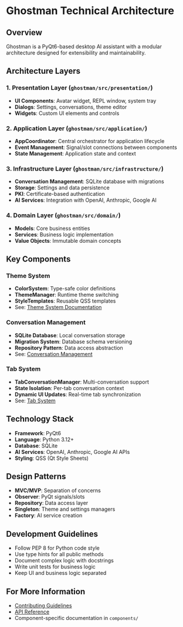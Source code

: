# Ghostman Technical Architecture

## Overview
Ghostman is a PyQt6-based desktop AI assistant with a modular architecture designed for extensibility and maintainability.

## Architecture Layers

### 1. Presentation Layer (`ghostman/src/presentation/`)
- **UI Components**: Avatar widget, REPL window, system tray
- **Dialogs**: Settings, conversations, theme editor
- **Widgets**: Custom UI elements and controls

### 2. Application Layer (`ghostman/src/application/`)
- **AppCoordinator**: Central orchestrator for application lifecycle
- **Event Management**: Signal/slot connections between components
- **State Management**: Application state and context

### 3. Infrastructure Layer (`ghostman/src/infrastructure/`)
- **Conversation Management**: SQLite database with migrations
- **Storage**: Settings and data persistence
- **PKI**: Certificate-based authentication
- **AI Services**: Integration with OpenAI, Anthropic, Google AI

### 4. Domain Layer (`ghostman/src/domain/`)
- **Models**: Core business entities
- **Services**: Business logic implementation
- **Value Objects**: Immutable domain concepts

## Key Components

### Theme System
- **ColorSystem**: Type-safe color definitions
- **ThemeManager**: Runtime theme switching
- **StyleTemplates**: Reusable QSS templates
- See: [Theme System Documentation](components/theme-system.md)

### Conversation Management
- **SQLite Database**: Local conversation storage
- **Migration System**: Database schema versioning
- **Repository Pattern**: Data access abstraction
- See: [Conversation Management](components/conversation-management.md)

### Tab System
- **TabConversationManager**: Multi-conversation support
- **State Isolation**: Per-tab conversation context
- **Dynamic UI Updates**: Real-time tab synchronization
- See: [Tab System](components/tab-system.md)

## Technology Stack
- **Framework**: PyQt6
- **Language**: Python 3.12+
- **Database**: SQLite
- **AI Services**: OpenAI, Anthropic, Google AI APIs
- **Styling**: QSS (Qt Style Sheets)

## Design Patterns
- **MVC/MVP**: Separation of concerns
- **Observer**: PyQt signals/slots
- **Repository**: Data access layer
- **Singleton**: Theme and settings managers
- **Factory**: AI service creation

## Development Guidelines
- Follow PEP 8 for Python code style
- Use type hints for all public methods
- Document complex logic with docstrings
- Write unit tests for business logic
- Keep UI and business logic separated

## For More Information
- [Contributing Guidelines](../CONTRIBUTING.md)
- [API Reference](API_REFERENCE.md)
- Component-specific documentation in `components/`